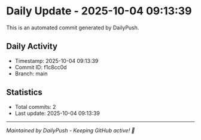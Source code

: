 # Daily Update - 2025-10-04 09:13:39

This is an automated commit generated by DailyPush.

## Daily Activity
- Timestamp: 2025-10-04 09:13:39
- Commit ID: f1c8cc0d
- Branch: main

## Statistics
- Total commits: 2
- Last update: 2025-10-04 09:13:39

---
*Maintained by DailyPush - Keeping GitHub active! 🚀*
